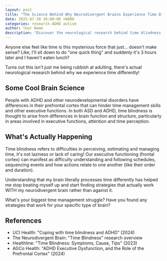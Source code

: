 ```yaml
---
layout: post
title: "The Science Behind Why Neurodivergent Brains Experience Time Differently"
date: 2025-07-30 10:00:00 +0000
categories: research ADHD autism
author: Your Name
description: "Discover the neurological research behind time blindness and why traditional productivity advice fails neurodivergent brains."
---
```


Anyone else feel like time is this mysterious force that just... doesn't make sense? Like, I'll sit down to do "one quick thing" and suddenly it's 3 hours later and I haven't eaten lunch?

Turns out this isn't just me being rubbish at adulting, there's actual neurological research behind why we experience time differently!

## Some Cool Brain Science

People with ADHD and other neurodevelopmental disorders have differences in their prefrontal cortex that can hinder time management skills and other executive functions. In both ASD and ADHD, time blindness is thought to arise from differences in brain function and structure, particularly in areas involved in executive functions, attention and time perception.

## What's Actually Happening

Time blindness refers to difficulties in perceiving, estimating and managing time, it's not laziness or lack of caring! Our executive functioning (frontal cortex) can manifest as difficulty understanding and following schedules, sequencing events and how actions relate to one another (like their order and duration).

Understanding that my brain literally processes time differently has helped me stop beating myself up and start finding strategies that actually work WITH my neurodivergent brain rather than against it.

What's your biggest time management struggle? Have you found any strategies that work for your specific type of brain?

## References

- UCI Health: "Coping with time blindness and ADHD" (2024)
- The Neurodivergent Brain: "Time Blindness" research overview
- Healthline: "Time Blindness: Symptoms, Cause, Tips" (2023)
- AGCo Health: "ADHD Executive Dysfunction, and the Role of the Prefrontal Cortex" (2024)
